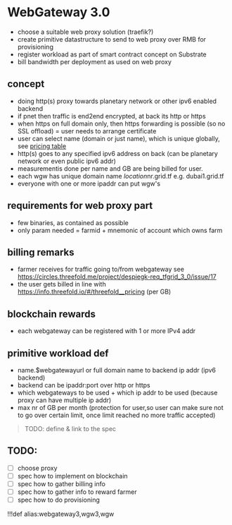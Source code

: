 # WebGateway 3.0

- choose a suitable web proxy solution (traefik?)
- create primitive datastructure to send to web proxy over RMB for provisioning
- register workload as part of smart contract concept on Substrate
- bill bandwidth per deployment as used on web proxy

## concept

- doing http(s) proxy towards planetary network or other ipv6 enabled backend
- if pnet then traffic is end2end encrypted, at back its http or https
- when https on full domain only, then https forwarding is possible (so no SSL offload) = user needs to arrange certificate
- user can select name (domain or just name), which is unique globally, see [pricing table](https://info.threefold.io/#/threefold__pricing)
- http(s) goes to any specified ipv6 address on back (can be planetary network or even public ipv6 addr)
- measurementis done per name and GB are being billed for user.
- each wgw has unique domain name $location$nr.grid.tf e.g. dubai1.grid.tf
- everyone with one or more ipaddr can put wgw's 

## requirements for web proxy part

- few binaries, as contained as possible
- only param needed = farmid + mnemonic of account which owns farm

## billing remarks

- farmer receives for traffic going to/from webgateway see https://circles.threefold.me/project/despiegk-req_tfgrid_3_0/issue/17
- the user gets billed in line with https://info.threefold.io/#/threefold__pricing (per GB)

## blockchain rewards

- each webgateway can be registered with 1 or more IPv4 addr

## primitive workload def

- name.$webgatewayurl or full domain name to backend ip addr (ipv6 backend)
- backend can be ipaddr:port over http or https
- which webgateways to be used + which ip addr to be used (because proxy can have multiple ip addr)
- max nr of GB per month (protection for user,so user can make sure not to go over certain limit, once limit reached no more traffic accepted)

> TODO: define & link to the spec

## TODO:

- [ ] choose proxy
- [ ] spec how to implement on blockchain
- [ ] spec how to gather billing info 
- [ ] spec how to gather info to reward farmer
- [ ] spec how to do provisioning

!!!def alias:webgateway3,wgw3,wgw

